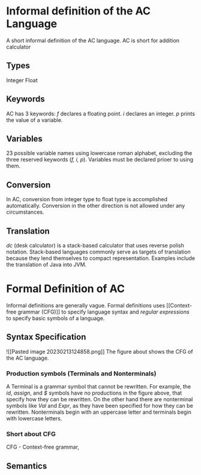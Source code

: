 # Informal definition of the AC Language
A short informal definition of the AC language. AC is short for addition calculator
## Types
Integer
Float

## Keywords
AC has 3 keywords:
*f* declares a floating point.
*i* declares an integer.
*p* prints the value of a variable.

## Variables
23 possible variable names using lowercase roman alphabet, excluding the three reserved keywords (*f, i, p*). Variables must be declared prioer to using them.

## Conversion
In AC, conversion from integer type to float type is accomplished automatically. Conversion in the other direction is not allowed under any circumstances.

## Translation
*dc* (desk calculator) is a stack-based calculator that uses reverse polish notation.
Stack-based languages commonly serve as targets of translation because they lend themselves to compact representation. Examples include the translation of Java into JVM.

# Formal Definition of AC
Informal definitions are generally vague. Formal definitions uses [[Context-free grammar (CFG)]] to specify language syntax and *regular expressions* to specify basic symbols of a language.

## Syntax Specification

![[Pasted image 20230213124858.png]]
The figure about shows the CFG of the AC language.

### Production symbols (Terminals and Nonterminals)
A Terminal is a grammar symbol that cannot be rewritten. For example, the *id*, *assign*, and *$* symbols have no productions in the figure above, that specify how they can be rewritten. On the other hand there are nonterminal symbols like *Val* and *Expr*, as they have been specified for how they can be rewritten. Nonterminals begin with an uppercase letter and terminals begin with lowercase letters.

### Short about CFG
CFG - Context-free grammar, 

## Semantics

